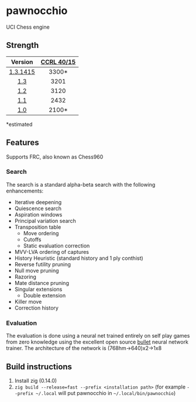 # pawnocchio

UCI Chess engine

## Strength

|    Version    | [CCRL 40/15][ccrl 40/15] |
|:-------------:|:------------------------:|
| [1.3.1415][v1.3.1415]   |           3300*          |
| [1.3][v1.3]   |           3201           |
| [1.2][v1.2]   |           3120           |
| [1.1][v1.1]   |           2432           |
| [1.0][v1.0]   |           2100*          |

*estimated

## Features
Supports FRC, also known as Chess960
### Search
The search is a standard alpha-beta search with the following enhancements:
- Iterative deepening
- Quiescence search
- Aspiration windows
- Principal variation search
- Transposition table
  - Move ordering
  - Cutoffs
  - Static evaluation correction
- MVV-LVA ordering of captures
- History Heuristic (standard history and 1 ply conthist) 
- Reverse futility pruning
- Null move pruning
- Razoring
- Mate distance pruning
- Singular extensions
  - Double extension
- Killer move
- Correction history

### Evaluation
The evaluation is done using a neural net trained entirely on self play games from zero knowledge using the excellent open source [bullet](https://github.com/jw1912/bullet) neural network trainer.
The architecture of the network is (768hm->640)x2->1x8

## Build instructions
1. Install zig (0.14.0)
2. `zig build --release=fast --prefix <installation path>` (for example `--prefix ~/.local` will put pawnocchio in `~/.local/bin/pawnocchio`)

[v1.0]:https://github.com/JonathanHallstrom/pawnocchio/releases/tag/v1.0
[v1.1]:https://github.com/JonathanHallstrom/pawnocchio/releases/tag/v1.1
[v1.2]:https://github.com/JonathanHallstrom/pawnocchio/releases/tag/v1.2
[v1.3]:https://github.com/JonathanHallstrom/pawnocchio/releases/tag/v1.3
[v1.3.1415]:https://github.com/JonathanHallstrom/pawnocchio/releases/tag/v1.3.1415

[ccrl 40/15]:https://www.computerchess.org.uk/ccrl/4040/cgi/compare_engines.cgi?family=pawnocchio
